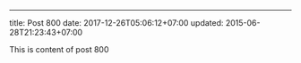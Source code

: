 ---
title: Post 800
date: 2017-12-26T05:06:12+07:00
updated: 2015-06-28T21:23:43+07:00

This is content of post 800